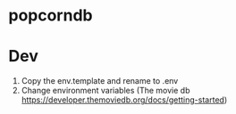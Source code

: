 # popcorndb

# Dev

1. Copy the env.template and rename to .env
2. Change environment variables (The movie db https://developer.themoviedb.org/docs/getting-started)
